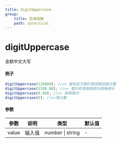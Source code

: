 ```yaml
---
title: digitUppercase
group:
    title: 实用函数
    path: /practical
---
```


# digitUppercase

金额中文大写

#### 例子

```ts
digitUppercase(128888); //=> 壹拾贰万捌仟捌佰捌拾捌元整
digitUppercase(1288.88); //=> 壹仟贰佰捌拾捌元捌角捌分
digitUppercase(0.88); //=> 捌角捌分
digitUppercase(0); //=>零元整
```

#### 参数

| 参数  | 说明   | 类型             | 默认值 |
| ----- | ------ | ---------------- | ------ |
| value | 输入值 | number \| string | -      |

